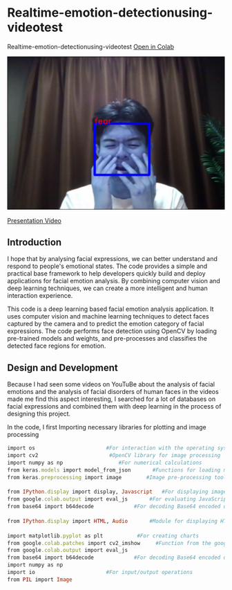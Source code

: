 # Realtime-emotion-detectionusing-videotest

Realtime-emotion-detectionusing-videotest [Open in Colab](https://colab.research.google.com/drive/1Jg8ZECPaOY_FmDiLabwkq413qpD8X9BJ#scrollTo=XYsz4YVnzK48)

![images](https://github.com/shames9/Coding3-Final/blob/main/images/fear.result.png)

[Presentation Video](https://youtu.be/wc7epeTrays)

## Introduction
I hope that by analysing facial expressions, we can better understand and respond to people's emotional states. The code provides a simple and practical base framework to help developers quickly build and deploy applications for facial emotion analysis. By combining computer vision and deep learning techniques, we can create a more intelligent and human interaction experience.

This code is a deep learning based facial emotion analysis application. It uses computer vision and machine learning techniques to detect faces captured by the camera and to predict the emotion category of facial expressions. The code performs face detection using OpenCV by loading pre-trained models and weights, and pre-processes and classifies the detected face regions for emotion.

## Design and Development
Because I had seen some videos on YouTuBe about the analysis of facial emotions and the analysis of facial disorders of human faces in the videos made me find this aspect interesting, I searched for a lot of databases on facial expressions and combined them with deep learning in the process of designing this project.

In the code, I first Importing necessary libraries for plotting and image processing
```ruby
import os                       #For interaction with the operating system
import cv2                       #OpenCV library for image processing
import numpy as np                  #For numerical calculations
from keras.models import model_from_json       #Functions for loading models from JSON files in Keras
from keras.preprocessing import image        #Image pre-processing tools are provided

from IPython.display import display, Javascript   #For displaying images or other content，Allow JavaScript code to be executed
from google.colab.output import eval_js       #For evaluating JavaScript code
from base64 import b64decode             #For decoding Base64 encoded data

from IPython.display import HTML, Audio       #Module for displaying HTML content and playing audio

import matplotlib.pyplot as plt           #For creating charts
from google.colab.patches import cv2_imshow     #Function from the google.colab.patches module for displaying images in Google Colab.
from google.colab.output import eval_js
from base64 import b64decode             #For decoding Base64 encoded data
import numpy as np
import io                       #For input/output operations
from PIL import Image
```

